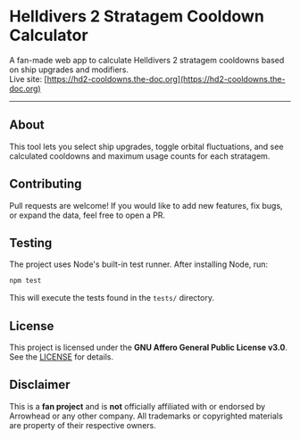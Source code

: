 # Helldivers 2 Stratagem Cooldown Calculator

A fan-made web app to calculate Helldivers 2 stratagem cooldowns based on ship upgrades and modifiers.  
Live site: [https://hd2-cooldowns.the-doc.org](https://hd2-cooldowns.the-doc.org)

---

## About

This tool lets you select ship upgrades, toggle orbital fluctuations, and see calculated cooldowns and maximum usage counts for each stratagem.

## Contributing

Pull requests are welcome!
If you would like to add new features, fix bugs, or expand the data, feel free to open a PR.

## Testing

The project uses Node's built-in test runner. After installing Node, run:

```bash
npm test
```

This will execute the tests found in the `tests/` directory.

## License

This project is licensed under the **GNU Affero General Public License v3.0**.  
See the [LICENSE](./LICENSE) for details.

## Disclaimer

This is a **fan project** and is **not** officially affiliated with or endorsed by Arrowhead or any other company. All trademarks or copyrighted materials are property of their respective owners.
